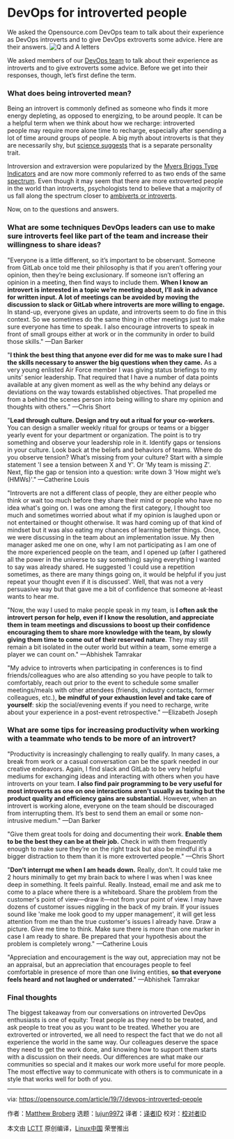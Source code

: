 [#]: collector: (lujun9972)
[#]: translator: ( )
[#]: reviewer: ( )
[#]: publisher: ( )
[#]: url: ( )
[#]: subject: (DevOps for introverted people)
[#]: via: (https://opensource.com/article/19/7/devops-introverted-people)
[#]: author: (Matthew Broberg https://opensource.com/users/mbbroberg/users/don-watkins/users/shawnhcorey/users/mbbroberg/users/marcobravo)

DevOps for introverted people
======
We asked the Opensource.com DevOps team to talk about their experience
as DevOps introverts and to give DevOps extroverts some advice. Here are
their answers.
![Q and A letters][1]

We asked members of our [DevOps team][2] to talk about their experience as introverts and to give extroverts some advice. Before we get into their responses, though, let’s first define the term.

### What does being introverted mean?

Being an introvert is commonly defined as someone who finds it more energy depleting, as opposed to energizing, to be around people. It can be a helpful term when we think about how we recharge: introverted people may require more alone time to recharge, especially after spending a lot of time around groups of people. A big myth about introverts is that they are necessarily shy, but [science suggests][3] that is a separate personality trait.

Introversion and extraversion were popularized by the [Myers Briggs Type Indicators][4] and are now more commonly referred to as two ends of the same [spectrum][5]. Even though it may seem that there are more extroverted people in the world than introverts, psychologists tend to believe that a majority of us fall along the spectrum closer to [ambiverts or introverts][6].

Now, on to the questions and answers.

### What are some techniques DevOps leaders can use to make sure introverts feel like part of the team and increase their willingness to share ideas?

"Everyone is a little different, so it’s important to be observant. Someone from GitLab once told me their philosophy is that if you aren’t offering your opinion, then they’re being exclusionary. If someone isn’t offering an opinion in a meeting, then find ways to include them. **When I know an introvert is interested in a topic we’re meeting about, I’ll ask in advance for written input. A lot of meetings can be avoided by moving the discussion to slack or GitLab where introverts are more willing to engage.** In stand-up, everyone gives an update, and introverts seem to do fine in this context. So we sometimes do the same thing in other meetings just to make sure everyone has time to speak. I also encourage introverts to speak in front of small groups either at work or in the community in order to build those skills." —Dan Barker

"**I think the best thing that anyone ever did for me was to make sure I had the skills necessary to answer the big questions when they came.** As a very young enlisted Air Force member I was giving status briefings to my units’ senior leadership. That required that I have a number of data points available at any given moment as well as the why behind any delays or deviations on the way towards established objectives. That propelled me from a behind the scenes person into being willing to share my opinion and thoughts with others." —Chris Short

"**Lead through culture. Design and try out a ritual for your co-workers.** You can design a smaller weekly ritual for groups or teams or a bigger yearly event for your department or organization. The point is to try something and observe your leadership role in it. Identify gaps or tensions in your culture. Look back at the beliefs and behaviors of teams. Where do you observe tension? What’s missing from your culture? Start with a simple statement 'I see a tension between X and Y'. Or 'My team is missing Z'. Next, flip the gap or tension into a question: write down 3 'How might we’s (HMWs)'." —Catherine Louis

"Introverts are not a different class of people, they are either people who think or wait too much before they share their mind or people who have no idea what's going on. I was one among the first category, I thought too much and sometimes worried about what if my opinion is laughed upon or not entertained or thought otherwise. It was hard coming up of that kind of mindset but it was also eating my chances of learning better things. Once, we were discussing in the team about an implementation issue. My then manager asked me one on one, why I am not participating as I am one of the more experienced people on the team, and I opened up (after I gathered all the power in the universe to say something) saying everything I wanted to say was already shared. He suggested 'I could use a repetition sometimes, as there are many things going on, it would be helpful if you just repeat your thought even if it is discussed'. Well, that was not a very persuasive way but that gave me a bit of confidence that someone at-least wants to hear me.

"Now, the way I used to make people speak in my team, is **I often ask the introvert person for help, even if I know the resolution, and appreciate them in team meetings and discussions to boost up their confidence encouraging them to share more knowledge with the team, by slowly giving them time to come out of their reserved nature**. They may still remain a bit isolated in the outer world but within a team, some emerge a player we can count on." —Abhishek Tamrakar

"My advice to introverts when participating in conferences is to find friends/colleagues who are also attending so you have people to talk to comfortably, reach out prior to the event to schedule some smaller meetings/meals with other attendees (friends, industry contacts, former colleagues, etc.), **be mindful of your exhaustion level and take care of yourself**: skip the social/evening events if you need to recharge, write about your experience in a post-event retrospective." —Elizabeth Joseph

### What are some tips for increasing productivity when working with a teammate who tends to be more of an introvert?

"Productivity is increasingly challenging to really qualify. In many cases, a break from work or a casual conversation can be the spark needed in our creative endeavors. Again, I find slack and GitLab to be very helpful mediums for exchanging ideas and interacting with others when you have introverts on your team. **I also find pair programming to be very useful for most introverts as one on one interactions aren’t usually as taxing but the product quality and efficiency gains are substantial.** However, when an introvert is working alone, everyone on the team should be discouraged from interrupting them. It’s best to send them an email or some non-intrusive medium." —Dan Barker

"Give them great tools for doing and documenting their work. **Enable them to be the best they can be at their job.** Check in with them frequently enough to make sure they’re on the right track but also be mindful it’s a bigger distraction to them than it is more extroverted people." —Chris Short

"**Don’t interrupt me when I am heads down.** Really, don’t. It could take me 2 hours minimally to get my brain back to where I was when I was knee deep in something. It feels painful. Really. Instead, email me and ask me to come to a place where there is a whiteboard. Share the problem from the customer's point of view—draw it—not from your point of view. I may have dozens of customer issues niggling in the back of my brain. If your issues sound like 'make me look good to my upper management', it will get less attention from me than the true customer's issues I already have. Draw a picture. Give me time to think. Make sure there is more than one marker in case I am ready to share. Be prepared that your hypothesis about the problem is completely wrong." —Catherine Louis

"Appreciation and encouragement is the way out, appreciation may not be an appraisal, but an appreciation that encourages people to feel comfortable in presence of more than one living entities, **so that everyone feels heard and not laughed or underrated**." —Abhishek Tamrakar

### Final thoughts

The biggest takeaway from our conversations on introverted DevOps enthusiasts is one of equity: Treat people as they need to be treated, and ask people to treat you as you want to be treated. Whether you are extroverted or introverted, we all need to respect the fact that we do not all experience the world in the same way. Our colleagues deserve the space they need to get the work done, and knowing how to support them starts with a discussion on their needs. Our differences are what make our communities so special and it makes our work more useful for more people. The most effective way to communicate with others is to communicate in a style that works well for both of you.

--------------------------------------------------------------------------------

via: https://opensource.com/article/19/7/devops-introverted-people

作者：[Matthew Broberg][a]
选题：[lujun9972][b]
译者：[译者ID](https://github.com/译者ID)
校对：[校对者ID](https://github.com/校对者ID)

本文由 [LCTT](https://github.com/LCTT/TranslateProject) 原创编译，[Linux中国](https://linux.cn/) 荣誉推出

[a]: https://opensource.com/users/mbbroberg/users/don-watkins/users/shawnhcorey/users/mbbroberg/users/marcobravo
[b]: https://github.com/lujun9972
[1]: https://opensource.com/sites/default/files/styles/image-full-size/public/lead-images/osdc_QandAorange_520x292_0311LL.png?itok=qa3hHSou (Q and A letters)
[2]: https://opensource.com/devops-team
[3]: https://www.inc.com/melanie-curtin/are-you-shy-or-introverted-science-says-this-is-1-primary-difference.html
[4]: https://www.myersbriggs.org/my-mbti-personality-type/mbti-basics/extraversion-or-introversion.htm?bhcp=1
[5]: https://lifehacker.com/lets-quit-it-with-the-introvert-extrovert-nonsense-1713772952
[6]: https://www.psychologytoday.com/us/blog/the-gen-y-guide/201710/the-majority-people-are-not-introverts-or-extroverts
